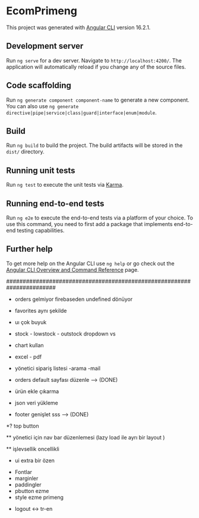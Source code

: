 # EcomPrimeng

This project was generated with [Angular CLI](https://github.com/angular/angular-cli) version 16.2.1.

## Development server

Run `ng serve` for a dev server. Navigate to `http://localhost:4200/`. The application will automatically reload if you change any of the source files.

## Code scaffolding

Run `ng generate component component-name` to generate a new component. You can also use `ng generate directive|pipe|service|class|guard|interface|enum|module`.

## Build

Run `ng build` to build the project. The build artifacts will be stored in the `dist/` directory.

## Running unit tests

Run `ng test` to execute the unit tests via [Karma](https://karma-runner.github.io).

## Running end-to-end tests

Run `ng e2e` to execute the end-to-end tests via a platform of your choice. To use this command, you need to first add a package that implements end-to-end testing capabilities.

## Further help

To get more help on the Angular CLI use `ng help` or go check out the [Angular CLI Overview and Command Reference](https://angular.io/cli) page.






#######################################################################

* orders gelmiyor firebaseden undefined dönüyor

* favorites aynı şekilde 

* uı çok buyuk 

* stock - lowstock - outstock dropdown vs

* chart kullan

* excel - pdf 

* yönetici sipariş listesi 
 -arama
 -mail 

* orders default sayfası düzenle --> (DONE)

* ürün ekle çıkarma 

* json veri yükleme 

* footer genişlet sss --> (DONE)

*? top button 

** yönetici için nav bar düzenlemesi  (lazy load ile  ayrı bir layout )  

** işlevsellik oncellikli 

* ui extra bir özen 
 - Fontlar 
 - marginler
 - paddingler
 - pbutton ezme 
 - style ezme primeng 
  
* logout <-> tr-en
